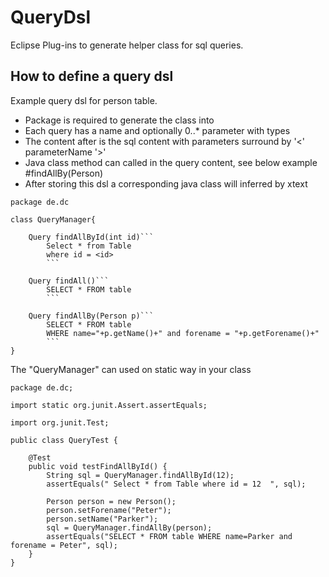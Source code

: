 # QueryDsl
Eclipse Plug-ins to generate helper class for sql queries.

## How to define a query dsl
Example query dsl for person table.
* Package is required to generate the class into
* Each query has a name and optionally 0..* parameter with types
* The content after is the sql content with parameters surround by '<' parameterName '>'
* Java class method can called in the query content, see below example #findAllBy(Person)
* After storing this dsl a corresponding java class will inferred by xtext
```
package de.dc
 
class QueryManager{
	 
	Query findAllById(int id)```
		Select * from Table
		where id = <id>
		```

	Query findAll()```
		SELECT * FROM table
		```	

	Query findAllBy(Person p)```
		SELECT * FROM table
		WHERE name="+p.getName()+" and forename = "+p.getForename()+"
		```	
} 
```
The "QueryManager" can used on static way in your class
```
package de.dc;

import static org.junit.Assert.assertEquals;

import org.junit.Test;

public class QueryTest {
	
	@Test
	public void testFindAllById() {
		String sql = QueryManager.findAllById(12);
		assertEquals(" Select * from Table where id = 12  ", sql);
		
		Person person = new Person();
		person.setForename("Peter");
		person.setName("Parker");
		sql = QueryManager.findAllBy(person);
		assertEquals("SELECT * FROM table WHERE name=Parker and forename = Peter", sql);
	}
}
```
